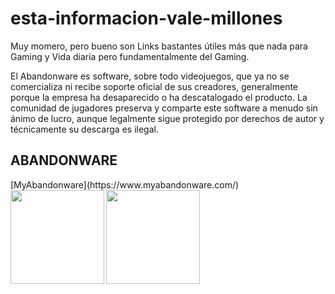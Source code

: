 # esta-informacion-vale-millones
Muy momero, pero bueno son Links bastantes útiles más que nada para Gaming y Vida diaria pero fundamentalmente del Gaming.

El Abandonware es software, sobre todo videojuegos, que ya no se comercializa ni recibe soporte oficial de sus creadores, generalmente porque la empresa ha desaparecido o ha descatalogado el producto. La comunidad de jugadores preserva y comparte este software a menudo sin ánimo de lucro, aunque legalmente sigue protegido por derechos de autor y técnicamente su descarga es ilegal. 

<h2>ABANDONWARE</h2>
[MyAbandonware](https://www.myabandonware.com/)

<img align="left" height="150" src="https://media2.giphy.com/media/v1.Y2lkPTc5MGI3NjExNm15dzhiZDQxZmhwcm04ZXNrcW5ob2RyYmc4bGNiNnJ0dzBya3YzYSZlcD12MV9pbnRlcm5hbF9naWZfYnlfaWQmY3Q9Zw/MNtCmpUhZKcE0JwGUQ/giphy.gif">
<img align="center" height="150" src="https://media4.giphy.com/media/v1.Y2lkPTc5MGI3NjExMXIybmtpY2t6ajFkZndrc2dlbGJ1ZzBiczl4NDU3OTYwZ2RpbzBlciZlcD12MV9pbnRlcm5hbF9naWZfYnlfaWQmY3Q9Zw/hfGBJtI9p1POZjNX2H/giphy.gif">

